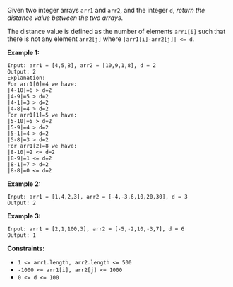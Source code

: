 Given two integer arrays `arr1` and `arr2`, and the integer `d`, *return the distance value between the two arrays*.

The distance value is defined as the number of elements `arr1[i]` such that there is not any element `arr2[j]` where `|arr1[i]-arr2[j]| <= d`.

**Example 1:**
```
Input: arr1 = [4,5,8], arr2 = [10,9,1,8], d = 2
Output: 2
Explanation: 
For arr1[0]=4 we have: 
|4-10|=6 > d=2 
|4-9|=5 > d=2 
|4-1|=3 > d=2 
|4-8|=4 > d=2 
For arr1[1]=5 we have: 
|5-10|=5 > d=2 
|5-9|=4 > d=2 
|5-1|=4 > d=2 
|5-8|=3 > d=2
For arr1[2]=8 we have:
|8-10|=2 <= d=2
|8-9|=1 <= d=2
|8-1|=7 > d=2
|8-8|=0 <= d=2
```
**Example 2:**
```
Input: arr1 = [1,4,2,3], arr2 = [-4,-3,6,10,20,30], d = 3
Output: 2
```
**Example 3:**
```
Input: arr1 = [2,1,100,3], arr2 = [-5,-2,10,-3,7], d = 6
Output: 1
```
**Constraints:**
- `1 <= arr1.length, arr2.length <= 500`
- `-1000 <= arr1[i], arr2[j] <= 1000`
- `0 <= d <= 100`
